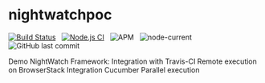 # nightwatchpoc

[![Build Status](https://travis-ci.org/akmish/nightwatchpoc.svg?branch=main)](https://travis-ci.org/akmish/nightwatchpoc) &nbsp; [![Node.js CI](https://github.com/akmish/nightwatchpoc/actions/workflows/build-scheduler.js.yml/badge.svg)](https://github.com/akmish/nightwatchpoc/actions/workflows/build-scheduler.js.yml) &nbsp; ![APM](https://img.shields.io/apm/l/vim-mode) &nbsp; ![node-current](https://img.shields.io/node/v/nightwatch) &nbsp; ![GitHub last commit](https://img.shields.io/github/last-commit/akmish/nightwatchpoc) 

Demo NightWatch Framework:
  Integration with Travis-CI
  Remote execution on BrowserStack
  Integration Cucumber
  Parallel execution
